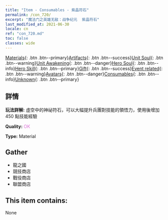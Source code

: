 ```yaml
---
title: "Item - Consumables - 紫晶符石"
permalink: /con_720/
excerpt: "魔法门之英雄无敌：战争纪元  紫晶符石"
last_modified_at: 2021-06-30
locale: cn
ref: "con_720.md"
toc: false
classes: wide
---
```

 [Materials](/ItemsCN/){: .btn .btn--primary}[Artifacts](/ItemsCN/Artifacts/){: .btn .btn--success}[Unit Soul](/ItemsCN/UnitSoul/){: .btn .btn--warning}[Unit Awakening](/ItemsCN/UnitAwakening/){: .btn .btn--danger}[Hero Soul](/ItemsCN/HeroSoul/){: .btn .btn--info}[Hero Skill](/ItemsCN/HeroSkill/){: .btn .btn--primary}[Gift](/ItemsCN/Gift/){: .btn .btn--success}[Event related](/ItemsCN/Events/){: .btn .btn--warning}[Avatars](/ItemsCN/Avatars/){: .btn .btn--danger}[Consumables](/ItemsCN/Consumables/){: .btn .btn--info}[Unknown](/ItemsCN/Unknown/){: .btn .btn--primary}

## 詳情
 **玩法詳解:** 虛空中的神祕符石，可以大幅提升兵團對技能的領悟力，使用後增加 450 點技能經驗

 **Quality:** <span style="color: #DA70D6">OK</span>

 **Type:** Material

## Gather

*    龍之國 
*    競技商店 
*    戰役商店 
*    聯盟商店 

## This item contains:

  None


